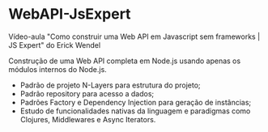# WebAPI-JsExpert
Vídeo-aula "Como construir uma Web API em Javascript sem frameworks | JS Expert" do Erick Wendel


Construção de uma Web API completa em Node.js usando apenas os módulos internos do Node.js. 

 - Padrão de projeto N-Layers para estrutura do projeto;
 - Padrão repository para acesso a dados;
 - Padrões Factory e Dependency Injection para geração de instâncias;
 - Estudo de  funcionalidades nativas da linguagem e paradigmas como Clojures, Middlewares e Async Iterators.
